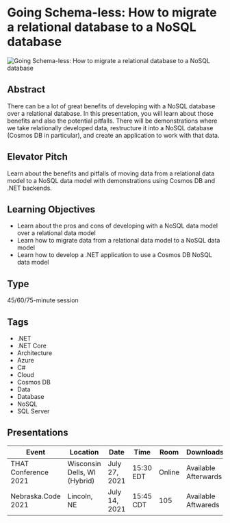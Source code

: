 # Going Schema-less: How to migrate a relational database to a NoSQL database
![Going Schema-less: How to migrate a relational database to a NoSQL database](https://chadgreen.blob.core.windows.net/slides/GoingSchemaless.jpg)

## Abstract
There can be a lot of great benefits of developing with a NoSQL database over a relational database. In this presentation, you will learn about those benefits and also the potential pitfalls.  There will be demonstrations where we take relationally developed data, restructure it into a NoSQL database (Cosmos DB in particular), and create an application to work with that data.

## Elevator Pitch
Learn about the benefits and pitfalls of moving data from a relational data model to a NoSQL data model with demonstrations using Cosmos DB and .NET backends.

## Learning Objectives
- Learn about the pros and cons of developing with a NoSQL data model over a relational data model
- Learn how to migrate data from a relational data model to a NoSQL data model
- Learn how to develop a .NET application to use a Cosmos DB NoSQL data model

## Type
45/60/75-minute session

## Tags
- .NET
- .NET Core
- Architecture
- Azure
- C#
- Cloud
- Cosmos DB
- Data
- Database
- NoSQL
- SQL Server


## Presentations
| Event | Location | Date | Time | Room | Downloads |
|-------|----------|------|------|------|-----------|
| THAT Conference 2021 | Wisconsin Dells, WI (Hybrid) | July 27, 2021 | 15:30 EDT | Online | Available Afterwards |
| Nebraska.Code 2021 | Lincoln, NE | July 14, 2021 | 15:45 CDT | 105 | Available Aftwareds |